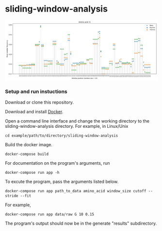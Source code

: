 # sliding-window-analysis

![Example plot](/example_plot.png)

### Setup and run instuctions

Download or clone this repository.

Download and install [Docker](https://www.docker.com/).

Open a command line interface and change the working directory to the sliding-window-analysis directory. For example, in Linux/Unix

    cd example/path/to/directory/sliding-window-analysis

Build the docker image.

    docker-compose build

For documentation on the program's arguments, run

    docker-compose run app -h

To excute the program, pass the arguments listed below.

    docker-compose run app path_to_data amino_acid window_size cutoff --stride --fit

For example,

    docker-compose run app data/raw G 10 0.15

The program's output should now be in the generate "results" subdirectory.
